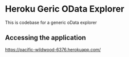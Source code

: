 # Heroku Geric OData Explorer

This is codebase for a generic oData explorer
    
## Accessing the application

https://pacific-wildwood-6376.herokuapp.com/


